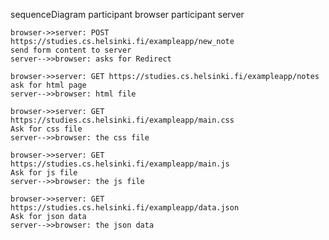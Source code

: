 sequenceDiagram
    participant browser
    participant server
    
    browser->>server: POST https://studies.cs.helsinki.fi/exampleapp/new_note
    send form content to server
    server-->>browser: asks for Redirect
    
    browser->>server: GET https://studies.cs.helsinki.fi/exampleapp/notes
    ask for html page
    server-->>browser: html file
    
    browser->>server: GET https://studies.cs.helsinki.fi/exampleapp/main.css
    Ask for css file
    server-->>browser: the css file

    browser->>server: GET https://studies.cs.helsinki.fi/exampleapp/main.js
    Ask for js file
    server-->>browser: the js file
    
    browser->>server: GET https://studies.cs.helsinki.fi/exampleapp/data.json
    Ask for json data
    server-->>browser: the json data
